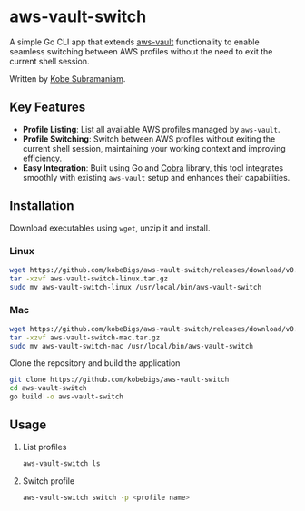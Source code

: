 # aws-vault-switch

A simple Go CLI app that extends [aws-vault](https://github.com/99designs/aws-vault) functionality to enable seamless switching between AWS profiles without the need to exit the current shell session.

Written by [Kobe Subramaniam](https://kobebigs.com).

## Key Features

- **Profile Listing**: List all available AWS profiles managed by `aws-vault`.
- **Profile Switching**: Switch between AWS profiles without exiting the current shell session, maintaining your working context and improving efficiency.
- **Easy Integration**: Built using Go and [Cobra](https://github.com/spf13/cobra-cli) library, this tool integrates smoothly with existing `aws-vault` setup and enhances their capabilities.

## Installation

Download executables using `wget`, unzip it and install.

### Linux

``` bash
wget https://github.com/kobeBigs/aws-vault-switch/releases/download/v0.1.0-beta/aws-vault-switch-linux.tar.gz
tar -xzvf aws-vault-switch-linux.tar.gz
sudo mv aws-vault-switch-linux /usr/local/bin/aws-vault-switch
```

### Mac

``` bash
wget https://github.com/kobeBigs/aws-vault-switch/releases/download/v0.1.0-beta/aws-vault-switch-mac.tar.gz
tar -xzvf aws-vault-switch-mac.tar.gz
sudo mv aws-vault-switch-mac /usr/local/bin/aws-vault-switch
```

Clone the repository and build the application

``` bash
git clone https://github.com/kobebigs/aws-vault-switch
cd aws-vault-switch
go build -o aws-vault-switch
```

## Usage

1. List profiles

    ```bash
    aws-vault-switch ls
    ```

2. Switch profile

    ```bash
    aws-vault-switch switch -p <profile name>
    ```
